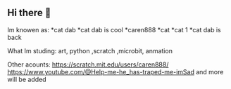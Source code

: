 ## Hi there 👋

Im knowen as:
*cat dab
*cat dab is cool
*caren888
*cat
*cat 1
*cat dab is back

What Im studing:
art, python ,scratch ,microbit, anmation 

Other acounts: https://scratch.mit.edu/users/caren888/ https://www.youtube.com/@Help-me-he_has-traped-me-imSad and more will be added
